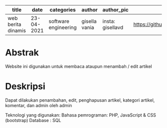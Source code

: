 | title               | date          | categories           | author        | author_pic       | project_link                                        |
| ------------------- | ------------- | -------------------- | ------------- | ---------------- |---------------------------------------------------- |
| web berita dinamis  | 23-04-2021    | software engineering | gisella vania | insta: gisellavd | https://github.com/gisellavd/web_berita_dinamis.git |

# Abstrak
Website ini digunakan untuk membaca ataupun menambah / edit artikel

# Deskripsi
Dapat dilakukan penambahan, edit, penghapusan artikel, kategori artikel, komentar, dan admin oleh admin


Teknologi yang digunakan:
Bahasa pemrograman: PHP, JavaScript & CSS (bootstrap)
Database : SQL
